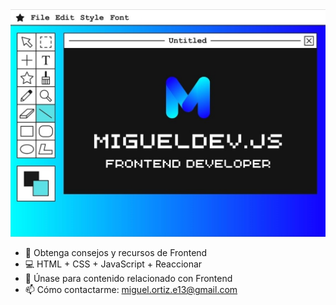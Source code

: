 <img src="Black and White Photographic Accounting Service Website.jpg" alt="pancarta Migueldev.js">

- 🧠 Obtenga consejos y recursos de Frontend
- 💻 HTML + CSS + JavaScript + Reaccionar
- 📲 Únase para contenido relacionado con Frontend
- 📫 Cómo contactarme: miguel.ortiz.e13@gmail.com


<!---
Migueldev-js/Migueldev-js is a ✨ special ✨ repository because its `README.md` (this file) appears on your GitHub profile.
You can click the Preview link to take a look at your changes.
--->
